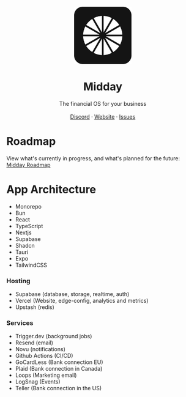 <p align="center">
   <p align="center">
      <img width="150" height="150" src="/app-icon.png" alt="Logo">
  </p>
	<h1 align="center"><b>Midday</b></h1>
<p align="center">
    The financial OS for your business
    <br />
    <br />
    <a href="https://discord.gg/ZmqcvWKH">Discord</a>
    ·
    <a href="https://midday.ai">Website</a>
    ·
    <a href="https://github.com/midday-ai/midday/issues">Issues</a>
  </p>
</p>

# Roadmap

View what's currently in progress, and what's planned for the future: [Midday Roadmap](https://midday-ai.notion.site/86823a9c0e2d4da6976d499df27cdfe3)

# App Architecture

- Monorepo
- Bun
- React
- TypeScript
- Nextjs
- Supabase
- Shadcn
- Tauri
- Expo
- TailwindCSS

### Hosting

- Supabase (database, storage, realtime, auth)
- Vercel (Website, edge-config, analytics and metrics)
- Upstash (redis)

### Services

- Trigger.dev (background jobs)
- Resend (email)
- Novu (notifications)
- Github Actions (CI/CD)
- GoCardLess (Bank connection EU)
- Plaid (Bank connection in Canada)
- Loops (Marketing email)
- LogSnag (Events)
- Teller (Bank connection in the US)
